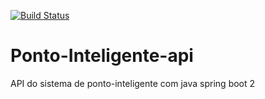 [![Build Status](https://travis-ci.com/cchiconato/ponto-inteligente-api.svg?token=kLW1qVj71ixEfrDsFYYp&branch=master)](https://travis-ci.com/cchiconato/ponto-inteligente-api)

# Ponto-Inteligente-api
API do sistema de ponto-inteligente com java spring boot 2
